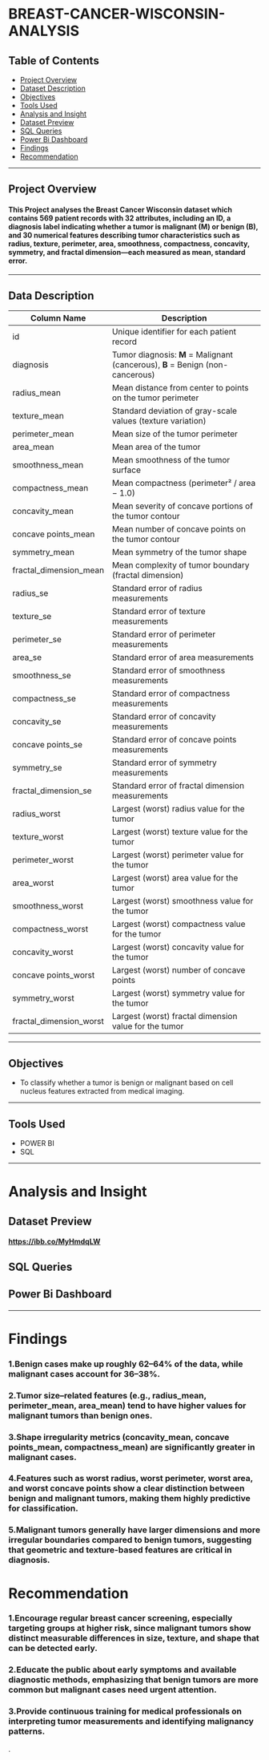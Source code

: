 # BREAST-CANCER-WISCONSIN-ANALYSIS
## Table of Contents
+ [Project Overview](#Project-Overview)
+ [Dataset Description](#Dataset-Description)
+ [Objectives](#Objectives)
+ [Tools Used](#Tools-Used)
+ [Analysis and Insight](#Analysis-and-Insight)
+ [Dataset Preview](#Dataset-Preview)
+ [SQL Queries](#sql-queries)
+ [Power Bi Dashboard](#Power-Bi-Dashboard)
+ [Findings](#Findings)
+ [Recommendation](#Recommendation)
---
## Project Overview
#### This Project analyses the Breast Cancer Wisconsin dataset which contains 569 patient records with 32 attributes, including an ID, a diagnosis label indicating whether a tumor is malignant (M) or benign (B), and 30 numerical features describing tumor characteristics such as radius, texture, perimeter, area, smoothness, compactness, concavity, symmetry, and fractal dimension—each measured as mean, standard error.
---

## Data Description
| Column Name               | Description                                                                |
| ----------------------------- | ------------------------------------------------------------------------------ |
| id                        | Unique identifier for each patient record                                      |
| diagnosis                 | Tumor diagnosis: **M** = Malignant (cancerous), **B** = Benign (non-cancerous) |
| radius\_mean              | Mean distance from center to points on the tumor perimeter                     |
| texture\_mean             | Standard deviation of gray-scale values (texture variation)                    |
| perimeter\_mean           | Mean size of the tumor perimeter                                               |
| area\_mean                | Mean area of the tumor                                                         |
| smoothness\_mean          | Mean smoothness of the tumor surface                                           |
| compactness\_mean         | Mean compactness (perimeter² / area − 1.0)                                     |
| concavity\_mean           | Mean severity of concave portions of the tumor contour                         |
| concave points\_mean      | Mean number of concave points on the tumor contour                             |
| symmetry\_mean            | Mean symmetry of the tumor shape                                               |
| fractal\_dimension\_mean  | Mean complexity of tumor boundary (fractal dimension)                          |
| radius\_se                | Standard error of radius measurements                                          |
| texture\_se               | Standard error of texture measurements                                         |
| perimeter\_se             | Standard error of perimeter measurements                                       |
| area\_se                  | Standard error of area measurements                                            |
| smoothness\_se           | Standard error of smoothness measurements                                      |
| compactness\_se           | Standard error of compactness measurements                                     |
| concavity\_se             | Standard error of concavity measurements                                       |
| concave points\_se        | Standard error of concave points measurements                                  |
| symmetry\_se              | Standard error of symmetry measurements                                        |
| fractal\_dimension\_se    | Standard error of fractal dimension measurements                               |
| radius\_worst             | Largest (worst) radius value for the tumor                                     |
| texture\_worst            | Largest (worst) texture value for the tumor                                    |
| perimeter\_worst          | Largest (worst) perimeter value for the tumor                                  |
| area\_worst               | Largest (worst) area value for the tumor                                       |
| smoothness\_worst         | Largest (worst) smoothness value for the tumor                                 |
| compactness\_worst        | Largest (worst) compactness value for the tumor                                |
| concavity\_worst          | Largest (worst) concavity value for the tumor                                  |
| concave points\_worst     | Largest (worst) number of concave points                                       |
| symmetry\_worst           | Largest (worst) symmetry value for the tumor                                   |
| fractal\_dimension\_worst | Largest (worst) fractal dimension value for the tumor                          |


---
## Objectives
+ To classify whether a tumor is benign or malignant based on cell nucleus features extracted from medical imaging.
---
## Tools Used
+ POWER BI
+ SQL
---
# Analysis and Insight 
## Dataset Preview
#### https://ibb.co/MyHmdqLW

##  SQL Queries
#### 
#### 

##  Power Bi Dashboard
#### 
#### 
#### 
---
# Findings
### 1.Benign cases make up roughly 62–64% of the data, while malignant cases account for 36–38%.
### 2.Tumor size–related features (e.g., radius_mean, perimeter_mean, area_mean) tend to have higher values for malignant tumors than benign ones.
### 3.Shape irregularity metrics (concavity_mean, concave points_mean, compactness_mean) are significantly greater in malignant cases.
### 4.Features such as worst radius, worst perimeter, worst area, and worst concave points show a clear distinction between benign and malignant tumors, making them highly predictive for classification.
### 5.Malignant tumors generally have larger dimensions and more irregular boundaries compared to benign tumors, suggesting that geometric and texture-based features are critical in diagnosis.

# Recommendation
### 1.Encourage regular breast cancer screening, especially targeting groups at higher risk, since malignant tumors show distinct measurable differences in size, texture, and shape that can be detected early.

### 2.Educate the public about early symptoms and available diagnostic methods, emphasizing that benign tumors are more common but malignant cases need urgent attention.
### 3.Provide continuous training for medical professionals on interpreting tumor measurements and identifying malignancy patterns.











.














